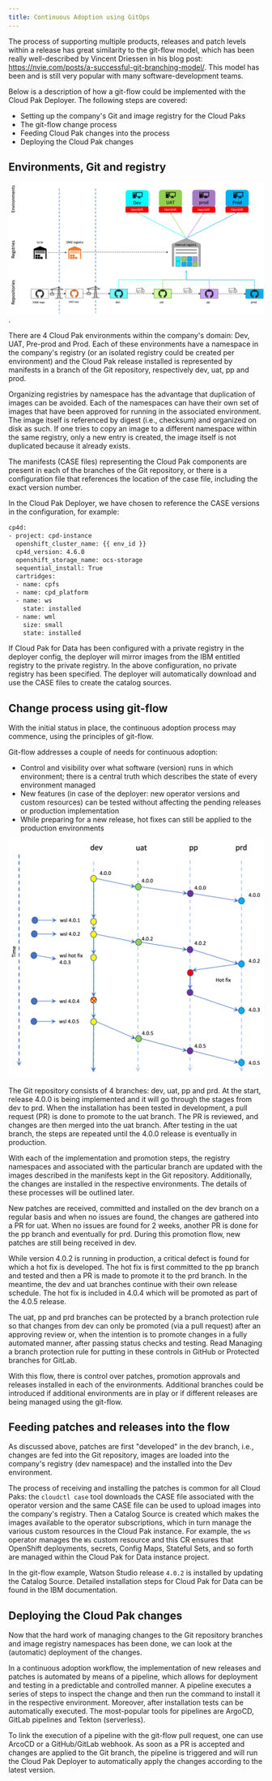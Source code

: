 ```yaml
---
title: Continuous Adoption using GitOps
---
```


The process of supporting multiple products, releases and patch levels within a release has great similarity to the git-flow model, which has been really well-described by Vincent Driessen in his blog post: https://nvie.com/posts/a-successful-git-branching-model/. This model has been and is still very popular with many software-development teams.

Below is a description of how a git-flow could be implemented with the Cloud Pak Deployer. The following steps are covered:

* Setting up the company's Git and image registry for the Cloud Paks
* The git-flow change process
* Feeding Cloud Pak changes into the process
* Deploying the Cloud Pak changes

## Environments, Git and registry

![Governed Process with Continuous Adoption](images/governed-process-ca.png "Governed Process Continuous Adoption").

There are 4 Cloud Pak environments within the company's domain: Dev, UAT, Pre-prod and Prod. Each of these environments have a namespace in the company's registry (or an isolated registry could be created per environment) and the Cloud Pak release installed is represented by manifests in a branch of the Git repository, respectively dev, uat, pp and prod.

Organizing registries by namespace has the advantage that duplication of images can be avoided. Each of the namespaces can have their own set of images that have been approved for running in the associated environment. The image itself is referenced by digest (i.e., checksum) and organized on disk as such. If one tries to copy an image to a different namespace within the same registry, only a new entry is created, the image itself is not duplicated because it already exists.

The manifests (CASE files) representing the Cloud Pak components are present in each of the branches of the Git repository, or there is a configuration file that references the location of the case file, including the exact version number.

In the Cloud Pak Deployer, we have chosen to reference the CASE versions in the configuration, for example:

```
cp4d:
- project: cpd-instance
  openshift_cluster_name: {{ env_id }}
  cp4d_version: 4.6.0
  openshift_storage_name: ocs-storage
  sequential_install: True
  cartridges:
  - name: cpfs
  - name: cpd_platform
  - name: ws
    state: installed
  - name: wml
    size: small
    state: installed
```

If Cloud Pak for Data has been configured with a private registry in the deployer config, the deployer will mirror images from the IBM entitled registry to the private registry. In the above configuration, no private registry has been specified. The deployer will automatically download and use the CASE files to create the catalog sources.

## Change process using git-flow
With the initial status in place, the continuous adoption process may commence, using the principles of git-flow.

Git-flow addresses a couple of needs for continuous adoption:

* Control and visibility over what software (version) runs in which environment; there is a central truth which describes the state of every environment managed
* New features (in case of the deployer: new operator versions and custom resources) can be tested without affecting the pending releases or production implementation
* While preparing for a new release, hot fixes can still be applied to the production environments

![git-flow](images/git-flow.png)

The Git repository consists of 4 branches: dev, uat, pp and prd. At the start, release 4.0.0 is being implemented and it will go through the stages from dev to prd. When the installation has been tested in development, a pull request (PR) is done to promote to the uat branch. The PR is reviewed, and changes are then merged into the uat branch. After testing in the uat branch, the steps are repeated until the 4.0.0 release is eventually in production.

With each of the implementation and promotion steps, the registry namespaces and associated with the particular branch are updated with the images described in the manifests kept in the Git repository. Additionally, the changes are installed in the respective environments. The details of these processes will be outlined later.

New patches are received, committed and installed on the dev branch on a regular basis and when no issues are found, the changes are gathered into a PR for uat. When no issues are found for 2 weeks, another PR is done for the pp branch and eventually for prd. During this promotion flow, new patches are still being received in dev.

While version 4.0.2 is running in production, a critical defect is found for which a hot fix is developed. The hot fix is first committed to the pp branch and tested and then a PR is made to promote it to the prd branch. In the meantime, the dev and uat branches continue with their own release schedule. The hot fix is included in 4.0.4 which will be promoted as part of the 4.0.5 release.

The uat, pp and prd branches can be protected by a branch protection rule so that changes from dev can only be promoted (via a pull request) after an approving review or, when the intention is to promote changes in a fully automated manner, after passing status checks and testing. Read Managing a branch protection rule for putting in these controls in GitHub or Protected branches for GitLab.

With this flow, there is control over patches, promotion approvals and releases installed in each of the environments. Additional branches could be introduced if additional environments are in play or if different releases are being managed using the git-flow.

## Feeding patches and releases into the flow
As discussed above, patches are first "developed" in the dev branch, i.e., changes are fed into the Git repository, images are loaded into the company's registry (dev namespace) and the installed into the Dev environment.

The process of receiving and installing the patches is common for all Cloud Paks: the `cloudctl case` tool downloads the CASE file associated with the operator version and the same CASE file can be used to upload images into the company's registry. Then a Catalog Source is created which makes the images available to the operator subscriptions, which in turn manage the various custom resources in the Cloud Pak instance. For example, the `ws` operator manages the `Ws` custom resource and this CR ensures that OpenShift deployments, secrets, Config Maps, Stateful Sets, and so forth are managed within the Cloud Pak for Data instance project.

In the git-flow example, Watson Studio release `4.0.2` is installed by updating the Catalog Source. Detailed installation steps for Cloud Pak for Data can be found in the IBM documentation.

## Deploying the Cloud Pak changes

Now that the hard work of managing changes to the Git repository branches and image registry namespaces has been done, we can look at the (automatic) deployment of the changes.

In a continuous adoption workflow, the implementation of new releases and patches is automated by means of a pipeline, which allows for deployment and testing in a predictable and controlled manner. A pipeline executes a series of steps to inspect the change and then run the command to install it in the respective environment. Moreover, after installation tests can be automatically executed. The most-popular tools for pipelines are ArgoCD, GitLab pipelines and Tekton (serverless).

To link the execution of a pipeline with the git-flow pull request, one can use ArcoCD or a GitHub/GitLab webhook. As soon as a PR is accepted and changes are applied to the Git branch, the pipeline is triggered and will run the Cloud Pak Deployer to automatically apply the changes according to the latest version.